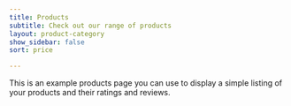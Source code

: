 ```yaml
---
title: Products
subtitle: Check out our range of products
layout: product-category
show_sidebar: false
sort: price

---
```


This is an example products page you can use to display a simple listing of your products and their ratings and reviews.